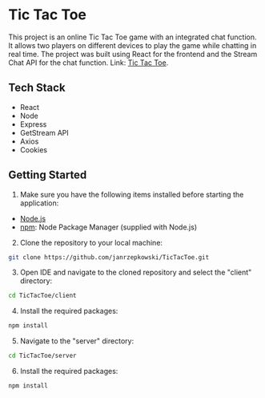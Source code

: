 # Tic Tac Toe

This project is an online Tic Tac Toe game with an integrated chat function. It allows two players on different devices to play the game while chatting in real time. The project was built using React for the frontend and the Stream Chat API for the chat function. Link: [Tic Tac Toe](https://tictactoe-janr.netlify.app).

## Tech Stack

- React
- Node
- Express
- GetStream API
- Axios
- Cookies

## Getting Started

1. Make sure you have the following items installed before starting the application:

- [Node.js](https://nodejs.org)
- [npm](https://docs.npmjs.com/downloading-and-installing-node-js-and-npm): Node Package Manager (supplied with Node.js)

2. Clone the repository to your local machine:

```sh
git clone https://github.com/janrzepkowski/TicTacToe.git
```

3. Open IDE and navigate to the cloned repository and select the "client" directory:

```sh
cd TicTacToe/client
```

4. Install the required packages:

```sh
npm install
```

5. Navigate to the "server" directory:

```sh
cd TicTacToe/server
```

6. Install the required packages:

```sh
npm install
```
